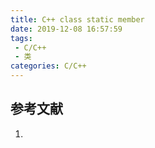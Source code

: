 ```yaml
---
title: C++ class static member
date: 2019-12-08 16:57:59
tags:
 - C/C++
 - 类
categories: C/C++
---
```



##

## 参考文献
1.
